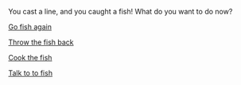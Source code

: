 You cast a line, and you caught a fish! What do you want to do now? 

[Go fish again](fish.md)

[Throw the fish back](release-fish/release-fish.md)

[Cook the fish](cook-fish/cook-fish.md)

[Talk to to fish](talk-fish/talk.md)

